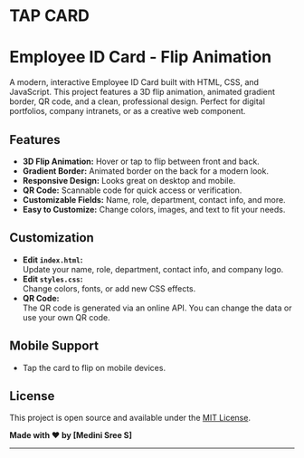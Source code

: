 # TAP CARD

# Employee ID Card - Flip Animation

A modern, interactive Employee ID Card built with HTML, CSS, and JavaScript. This project features a 3D flip animation, animated gradient border, QR code, and a clean, professional design. Perfect for digital portfolios, company intranets, or as a creative web component.

## Features

- **3D Flip Animation:** Hover or tap to flip between front and back.
- **Gradient Border:** Animated border on the back for a modern look.
- **Responsive Design:** Looks great on desktop and mobile.
- **QR Code:** Scannable code for quick access or verification.
- **Customizable Fields:** Name, role, department, contact info, and more.
- **Easy to Customize:** Change colors, images, and text to fit your needs.


## Customization

- **Edit `index.html`:**  
  Update your name, role, department, contact info, and company logo.
- **Edit `styles.css`:**  
  Change colors, fonts, or add new CSS effects.
- **QR Code:**  
  The QR code is generated via an online API. You can change the data or use your own QR code.


## Mobile Support

- Tap the card to flip on mobile devices.

## License

This project is open source and available under the [MIT License](LICENSE).


**Made with ❤️ by [Medini Sree S]**

---

